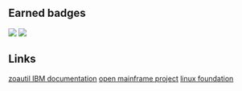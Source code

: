 <h2>Earned badges</h2>
<div>
<img src='https://static.influitive.com/influitiveimages/ibmzxplore/icons/badges/default/Fundamentals_Icon700x700.png?1627933761'>
<img src='https://static.influitive.com/influitiveimages/ibmzxplore/icons/badges/default/Concepts_Icon700x700.png?1627933895'>
</div>
<h2>Links</h2>
<a href="https://www.ibm.com/docs/en/zoau/1.0.x?topic=SSKFYE_1.0.3/python_doc_zoautil/index.html">zoautil IBM documentation</a>
<a href="https://www.openmainframeproject.org/">open mainframe project</a>
<a href="https://www.linuxfoundation.org/">linux foundation</a>
